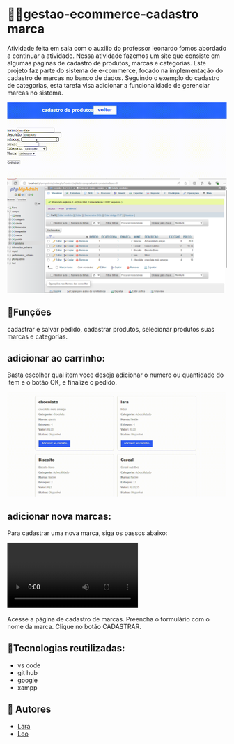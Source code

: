 # 😶‍🌫️gestao-ecommerce-cadastro marca
Atividade feita em sala com o auxilio do professor leonardo fomos abordado a continuar a atividade.
Nessa atividade fazemos um site que consiste em algumas paginas de cadastro de produtos, marcas e categorias.
Este projeto faz parte do sistema de e-commerce, focado na implementação do cadastro de marcas no banco de dados. Seguindo o exemplo do cadastro de categorias, esta tarefa visa adicionar a funcionalidade de gerenciar marcas no sistema.

 ![gif](imgs/telaProd.gif)
 ![png](imgs/img.png)

 ## 🙉Funções
 cadastrar e salvar pedido, cadastrar produtos, selecionar produtos suas marcas e categorias.
 
 ## adicionar ao carrinho:
 Basta escolher qual item voce deseja adicionar o numero ou quantidade do item e o botão OK, e finalize o pedido.

 ![gif](imgs/gif.gif)

 ## adicionar nova marcas:
Para cadastrar uma nova marca, siga os passos abaixo:

![gif](imgs/gif2.mp4)

Acesse a página de cadastro de marcas.
Preencha o formulário com o nome da marca.
Clique no botão CADASTRAR.

 ## 🐓Tecnologias reutilizadas:
 * vs code
 * git hub
 * google
 * xampp
 
 
 ## 🌻 Autores
 * [Lara](https://github.com/laraassuncao18)
 * [Leo](https://github.com/LeonardoRochaMarista)